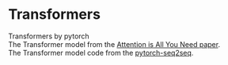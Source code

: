 # Transformers
Transformers by pytorch  
The Transformer model from the [Attention is All You Need paper](https://arxiv.org/abs/1706.03762).  
The Transformer model code from the [pytorch-seq2seq](https://github.com/bentrevett/pytorch-seq2seq/blob/master/6%20-%20Attention%20is%20All%20You%20Need.ipynb).  
